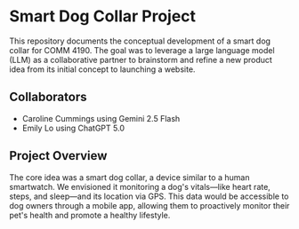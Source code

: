 # Smart Dog Collar Project

This repository documents the conceptual development of a smart dog collar for COMM 4190. The goal was to leverage a large language model (LLM) as a collaborative partner to brainstorm and refine a new product idea from its initial concept to launching a website.

## Collaborators
- Caroline Cummings using Gemini 2.5 Flash
- Emily Lo using ChatGPT 5.0

## Project Overview
The core idea was a smart dog collar, a device similar to a human smartwatch. We envisioned it monitoring a dog's vitals—like heart rate, steps, and sleep—and its location via GPS. This data would be accessible to dog owners through a mobile app, allowing them to proactively monitor their pet's health and promote a healthy lifestyle.

